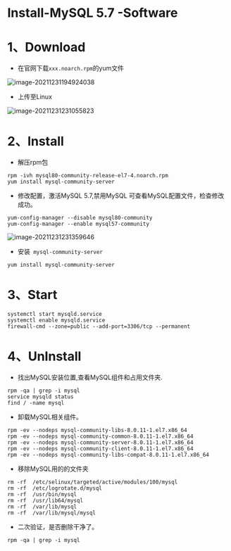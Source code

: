 # Install-MySQL 5.7 -Software

# 1、Download

- 在官网下载`xxx.noarch.rpm`的yum文件

![image-20211231194924038](007-Install-MySQL%205.7%20-Software.assets/HDrjGNfPQXgy9ST.png)

- 上传至Linux

![image-20211231231055823](https://s2.loli.net/2021/12/31/HBLZUDYwIA62jq7.png)

# 2、Install

- 解压rpm包

```shell
rpm -ivh mysql80-community-release-el7-4.noarch.rpm 
yum install mysql-community-server
```

- 修改配置，激活MySQL 5.7,禁用MySQL 可查看MySQL配置文件，检查修改成功。

```shell
yum-config-manager --disable mysql80-community
yum-config-manager --enable mysql57-community
```

![image-20211231231359646](https://s2.loli.net/2021/12/31/ui1NE4om3eyaJGs.png)

- 安装` mysql-community-server`

```shell
yum install mysql-community-server
```

# 3、Start

```shell
systemctl start mysqld.service
systemctl enable mysqld.service
firewall-cmd --zone=public --add-port=3306/tcp --permanent
```



# 4、UnInstall

- 找出MySQL安装位置,查看MySQL组件和占用文件夹.

```shell
rpm -qa | grep -i mysql 
service mysqld status
find / -name mysql
```

- 卸载MySQL相关组件。

```shell
rpm -ev --nodeps mysql-community-libs-8.0.11-1.el7.x86_64
rpm -ev --nodeps mysql-community-common-8.0.11-1.el7.x86_64
rpm -ev --nodeps mysql-community-server-8.0.11-1.el7.x86_64
rpm -ev --nodeps mysql-community-client-8.0.11-1.el7.x86_64
rpm -ev --nodeps mysql-community-libs-compat-8.0.11-1.el7.x86_64
```

- 移除MySQL用的的文件夹

```shell
rm -rf  /etc/selinux/targeted/active/modules/100/mysql
rm -rf  /etc/logrotate.d/mysql
rm -rf  /usr/bin/mysql
rm -rf  /usr/lib64/mysql
rm -rf  /var/lib/mysql
rm -rf  /var/lib/mysql/mysql
```

- 二次验证，是否删除干净了。

```shell
rpm -qa | grep -i mysql
```